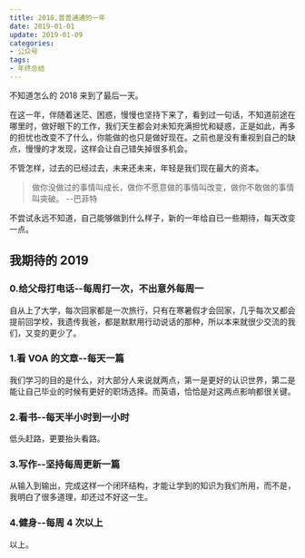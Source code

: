 ```yaml
---
title: 2018,普普通通的一年
date: 2019-01-01
update: 2019-01-09
categories:
- 公众号
tags:
- 年终总结
---
```


不知道怎么的 2018 来到了最后一天。

在这一年，伴随着迷茫、困惑，慢慢也坚持下来了，看到过一句话，不知道前途在哪里时，做好眼下的工作，我们天生都会对未知充满担忧和疑惑，正是如此，再多的担忧也改变不了什么，你能做的也只是做好现在。之前也是没有重视到自己的缺点，慢慢的才发现，这样会让自己错失掉很多机会。

不管怎样，过去的已经过去，未来还未来，年轻是我们现在最大的资本。

<!---more-->

> 做你没做过的事情叫成长，做你不愿意做的事情叫改变，做你不敢做的事情叫突破。 --巴菲特

不尝试永远不知道，自己能够做到什么样子，新的一年给自已一些期待，每天改变一点。

## 我期待的 2019

### 0.给父母打电话--每周打一次，不出意外每周一

自从上了大学，每次回家都是一次旅行，只有在寒暑假才会回家，几乎每次又都会提前回学校，我遗传我爸，都是默默用行动说话的那种，所以本来就很少交流的我们，又变的更少了。

### 1.看 VOA 的文章--每天一篇

我们学习的目的是什么，对大部分人来说就两点，第一是更好的认识世界，第二是能让自己毕业的时候有更好的职场选择。而英语，恰恰是对这两点影响都很关键。

### 2.看书--每天半小时到一小时

低头赶路，更要抬头看路。

### 3.写作--坚持每周更新一篇

从输入到输出，完成这样一个闭环结构，才能让学到的知识为我们所用，而不是，我明白了很多道理，却还过不好这一生。

### 4.健身--每周 4 次以上

以上。